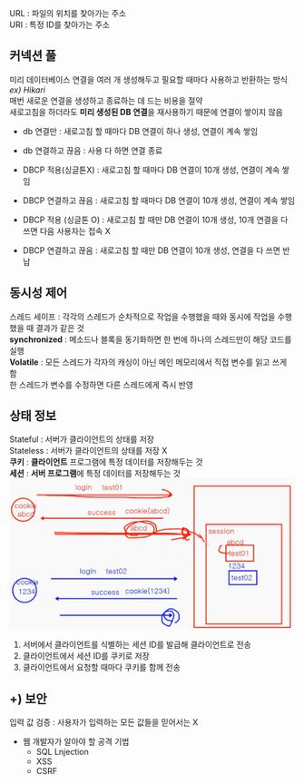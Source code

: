 URL : 파일의 위치를 찾아가는 주소  
URI : 특정 ID를 찾아가는 주소  

## 커넥션 풀
미리 데이터베이스 연결을 여러 개 생성해두고 필요할 때마다 사용하고 반환하는 방식 *ex) Hikari*  
매번 새로운 연결을 생성하고 종료하는 데 드는 비용을 절약   
새로고침을 하더라도 **미리 생성된 DB 연결**을 재사용하기 때문에 연결이 쌓이지 않음  
  
- db 연결만 : 새로고침 할 때마다 DB 연결이 하나 생성, 연결이 계속 쌓임  
- db 연결하고 끊음 : 사용 다 하면 연결 종료  
  
- DBCP 적용(싱글톤X) : 새로고침 할 때마다 DB 연결이 10개 생성, 연결이 계속 쌓임  
- DBCP 연결하고 끊음 : 새로고침 할 때마다 DB 연결이 10개 생성, 연결이 계속 쌓임  
  
- DBCP 적용 (싱글톤 O) : 새로고침 할 때만 DB 연결이 10개 생성, 10개 연결을 다 쓰면 다음 사용자는 접속 X  
- DBCP 연결하고 끊음 : 새로고침 할 때만 DB 연결이 10개 생성, 연결을 다 쓰면 반납  


## 동시성 제어
스레드 세이프 : 각각의 스레드가 순차적으로 작업을 수행했을 때와 동시에 작업을 수행했을 때 결과가 같은 것  
**synchronized** : 메소드나 블록을 동기화하면 한 번에 하나의 스레드만이 해당 코드를 실행  
**Volatile** : 모든 스레드가 각자의 캐싱이 아닌 메인 메모리에서 직접 변수를 읽고 쓰게 함  
한 스레드가 변수를 수정하면 다른 스레드에게 즉시 반영  


## 상태 정보
Stateful : 서버가 클라이언트의 상태를 저장  
Stateless : 서버가 클라이언트의 상태를 저장 X  
**쿠키** : **클라이언트** 프로그램에 특정 데이터를 저장해두는 것  
**세션** : **서버 프로그램**에 특정 데이터를 저장해두는 것  
![Untitled](./240531.png)  
  
1. 서버에서 클라이언트를 식별하는 세션 ID를 발급해 클라이언트로 전송  
2. 클라이언트에서 세션 ID를 쿠키로 저장  
3. 클라이언트에서 요청할 때마다 쿠키를 함께 전송  


## +) 보안
입력 값 검증 : 사용자가 입력하는 모든 값들을 믿어서는 X   
  
- 웹 개발자가 알아야 할 공격 기법  
    - SQL Lnjection  
    - XSS  
    - CSRF  